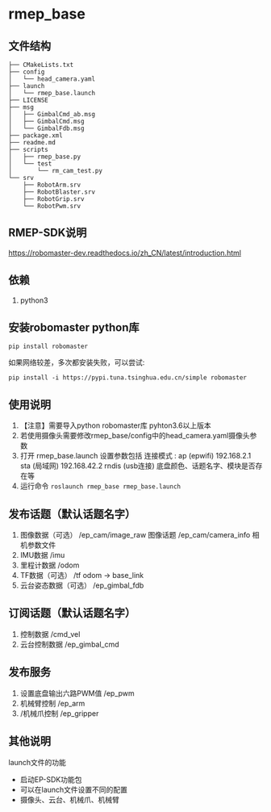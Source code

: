 # rmep_base

## 文件结构

```
├── CMakeLists.txt
├── config
│   └── head_camera.yaml
├── launch
│   └── rmep_base.launch
├── LICENSE
├── msg
│   ├── GimbalCmd_ab.msg
│   ├── GimbalCmd.msg
│   └── GimbalFdb.msg
├── package.xml
├── readme.md
├── scripts
│   ├── rmep_base.py
│   └── test
│       └── rm_cam_test.py
└── srv
    ├── RobotArm.srv
    ├── RobotBlaster.srv
    ├── RobotGrip.srv
    └── RobotPwm.srv

```
## RMEP-SDK说明
https://robomaster-dev.readthedocs.io/zh_CN/latest/introduction.html

## 依赖

1. python3

## 安装robomaster python库

`pip install robomaster`

如果网络较差，多次都安装失败，可以尝试:

`pip install -i https://pypi.tuna.tsinghua.edu.cn/simple robomaster`

## 使用说明
1. 【注意】需要导入python robomaster库 pyhton3.6以上版本
2. 若使用摄像头需要修改rmep_base/config中的head_camera.yaml摄像头参数
2. 打开 rmep_base.launch 设置参数包括 
   连接模式 : ap (epwifi) 192.168.2.1
   	      sta (局域网) 192.168.42.2
   	      rndis (usb连接)
   底盘颜色、话题名字、模块是否存在等 
2. 运行命令 `roslaunch rmep_base rmep_base.launch`

## 发布话题（默认话题名字）
1. 图像数据（可选）
 /ep_cam/image_raw    图像话题
 /ep_cam/camera_info  相机参数文件
2. IMU数据
 /imu
3. 里程计数据
 /odom
4. TF数据（可选）
 /tf odom -> base_link
5. 云台姿态数据（可选）
 /ep_gimbal_fdb

## 订阅话题（默认话题名字）
1. 控制数据
 /cmd_vel
2. 云台控制数据
 /ep_gimbal_cmd

## 发布服务
1. 设置底盘输出六路PWM值
  /ep_pwm
2. 机械臂控制
  /ep_arm
3. /机械爪控制
  /ep_gripper

## 其他说明

launch文件的功能
- 启动EP-SDK功能包
- 可以在launch文件设置不同的配置
- 摄像头、云台、机械爪、机械臂


